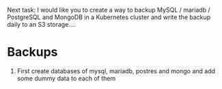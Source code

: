 Next task: I would like you to create a way to backup MySQL / mariadb / PostgreSQL and MongoDB in a Kubernetes cluster and write the backup daily to an S3 storage....

# Backups

1. First create databases of mysql, mariadb, postres and mongo and add some dummy data to each of them

